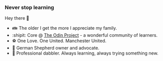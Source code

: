 ### Never stop learning

Hey there 👋

- :family: The older I get the more I appreciate my family.
- :shipit: Core @ [The Odin Project](https://www.theodinproject.com/) - a wonderful community of learners.
- :soccer: One Love. One United. Manchester United.
- :dog: German Shepherd owner and advocate.
- :microscope: Professional dabbler. Always learning, always trying something new.


<!--
**kashura/kashura** is a ✨ _special_ ✨ repository because its `README.md` (this file) appears on your GitHub profile.

Here are some ideas to get you started:

- 🔭 I’m currently working on ...
- 🌱 I’m currently learning ...
- 👯 I’m looking to collaborate on ...
- 🤔 I’m looking for help with ...
- 💬 Ask me about ...
- 📫 How to reach me: ...
- 😄 Pronouns: ...
- ⚡ Fun fact: ...
-->

